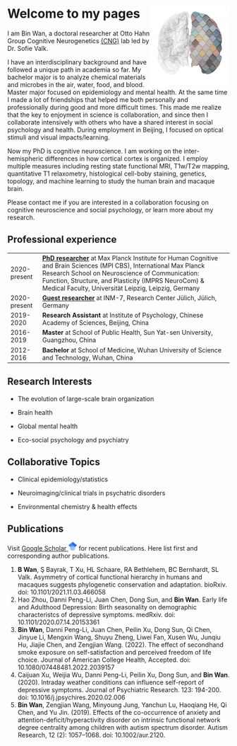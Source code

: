 # Welcome to my pages <img align="right" width="180" height="180" src="https://github.com/wanb-psych/wanb-psych.github.io/blob/main/src/icons/cng_logo.jpg">

I am Bin Wan, a doctoral researcher at Otto Hahn Group Cognitive Neurogenetics [(CNG)](https://cng-lab.github.io) lab led by Dr. Sofie Valk.<br/>

I have an interdisciplinary background and have followed a unique path in academia so far. My bachelor major is to analyze chemical materials and microbes in the air, water, food, and blood. Master major focused on epidemiology and mental health. At the same time I made a lot of friendships that helped me both personally and professionally during good and more difficult times. This made me realize that the key to enjoyment in science is collaboration, and since then I collaborate intensively with others who have a shared interest in social psychology and health. During employment in Beijing, I focused on optical stimuli and visual impacts/learning.<br/>

Now my PhD is cognitive neuroscience. I am working on the inter-hemispheric differences in how cortical cortex is organized. I employ multiple measures including resting state functional MRI, T1w/T2w mapping, quantitative T1 relaxometry, histological cell-boby staining, genetics, topology, and machine learning to study the human brain and macaque brain.<br/>

Please contact me if you are interested in a collaboration focusing on cognitive neuroscience and social psychology, or learn more about my research.

## Professional experience
|||
|--|--|
|2020-present |**[PhD researcher](https://www.cbs.mpg.de/employees/binwan)** at Max Planck Institute for Human Cognitive and Brain Sciences (MPI CBS), International Max Planck Research School on Neuroscience of Communication: Function, Structure, and Plasticity (IMPRS NeuroCom) & Medical Faculty, Universität Leipzig, Leipzig, Germany|
|2020-present |**[Guest researcher](https://www.fz-juelich.de/SharedDocs/Personen/INM/INM-7/EN/Wan_b.html?nn=654218)** at INM-7, Research Center Jülich, Jülich, Germany|
|2019-2020    |**Research Assistant** at Institute of Psychology, Chinese Academy of Sciences, Beijing, China|
|2016-2019    |**Master** at School of Public Health, Sun Yat-sen University, Guangzhou, China|
|2012-2016    |**Bachelor** at School of Medicine, Wuhan University of Science and Technology, Wuhan, China|

## Research Interests

- The evolution of large-scale brain organization

- Brain health

- Global mental health

- Eco-social psychology and psychiatry

## Collaborative Topics

- Clinical epidemiology/statistics

- Neuroimaging/clinical trials in psychatric disorders

- Environmental chemistry & health effects

## Publications
Visit [Google Scholar <img width="20" height="20" src="https://github.com/wanb-psych/wanb-psych.github.io/blob/main/src/icons/Google_Scholar_logo.svg">](https://scholar.google.com/citations?user=5J5of1kAAAAJ&hl=en) for recent publications. Here list first and corresponding author publications. 
1. **B Wan**, Ş Bayrak, T Xu, HL Schaare, RA Bethlehem, BC Bernhardt, SL Valk. Asymmetry of cortical functional hierarchy in humans and macaques suggests phylogenetic conservation and adaptation. bioRxiv. doi: 10.1101/2021.11.03.466058
2. Hao Zhou, Danni Peng-Li, Juan Chen, Dong Sun, and **Bin Wan**. Early life and Adulthood Depression: Birth seasonality on demographic characteristcs of depressive symptoms. medRxiv. doi: 10.1101/2020.07.14.20153361
3. **Bin Wan**, Danni Peng-Li, Juan Chen, Peilin Xu, Dong Sun, Qi Chen, Jinyue Li, Mengxin Wang, Shuyu Zheng, Liwei Fan, Xusen Wu, Junqiu Hu, Jiajie Chen, and Zengjian Wang. (2022). The effect of secondhand smoke exposure on self-satisfaction and perceived freedom of life choice. Journal of American College Health, Accepted. doi: 10.1080/07448481.2022.2039157
4. Caijuan Xu, Weijia Wu, Danni Peng-Li, Peilin Xu, Dong Sun, and **Bin Wan**. (2020). Intraday weather conditions can influence self-report of depressive symptoms. Journal of Psychiatric Research. 123: 194-200. doi: 10.1016/j.jpsychires.2020.02.006
5. **Bin Wan**, Zengjian Wang, Minyoung Jung, Yanchun Lu, Haoqiang He, Qi Chen, and Yu Jin. (2019). Effects of the co-occurrence of anxiety and attention-deficit/hyperactivity disorder on intrinsic functional network degree centrality among children with autism spectrum disorder. Autism Research, 12 (2): 1057–1068. doi: 10.1002/aur.2120.
